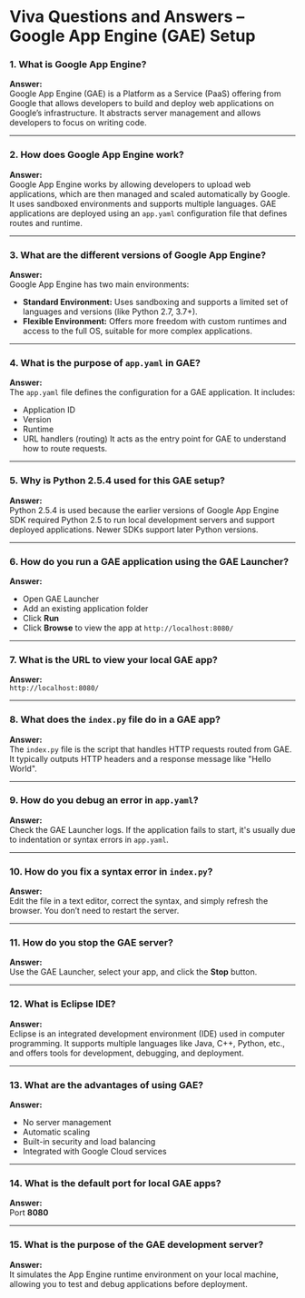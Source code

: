 
# Viva Questions and Answers – Google App Engine (GAE) Setup

### 1. What is Google App Engine?
**Answer:**  
Google App Engine (GAE) is a Platform as a Service (PaaS) offering from Google that allows developers to build and deploy web applications on Google’s infrastructure. It abstracts server management and allows developers to focus on writing code.

---

### 2. How does Google App Engine work?
**Answer:**  
Google App Engine works by allowing developers to upload web applications, which are then managed and scaled automatically by Google. It uses sandboxed environments and supports multiple languages. GAE applications are deployed using an `app.yaml` configuration file that defines routes and runtime.

---

### 3. What are the different versions of Google App Engine?
**Answer:**  
Google App Engine has two main environments:
- **Standard Environment:** Uses sandboxing and supports a limited set of languages and versions (like Python 2.7, 3.7+).
- **Flexible Environment:** Offers more freedom with custom runtimes and access to the full OS, suitable for more complex applications.

---

### 4. What is the purpose of `app.yaml` in GAE?
**Answer:**  
The `app.yaml` file defines the configuration for a GAE application. It includes:
- Application ID
- Version
- Runtime
- URL handlers (routing)
It acts as the entry point for GAE to understand how to route requests.

---

### 5. Why is Python 2.5.4 used for this GAE setup?
**Answer:**  
Python 2.5.4 is used because the earlier versions of Google App Engine SDK required Python 2.5 to run local development servers and support deployed applications. Newer SDKs support later Python versions.

---

### 6. How do you run a GAE application using the GAE Launcher?
**Answer:**  
- Open GAE Launcher
- Add an existing application folder
- Click **Run**
- Click **Browse** to view the app at `http://localhost:8080/`

---

### 7. What is the URL to view your local GAE app?
**Answer:**  
`http://localhost:8080/`

---

### 8. What does the `index.py` file do in a GAE app?
**Answer:**  
The `index.py` file is the script that handles HTTP requests routed from GAE. It typically outputs HTTP headers and a response message like "Hello World".

---

### 9. How do you debug an error in `app.yaml`?
**Answer:**  
Check the GAE Launcher logs. If the application fails to start, it's usually due to indentation or syntax errors in `app.yaml`.

---

### 10. How do you fix a syntax error in `index.py`?
**Answer:**  
Edit the file in a text editor, correct the syntax, and simply refresh the browser. You don’t need to restart the server.

---

### 11. How do you stop the GAE server?
**Answer:**  
Use the GAE Launcher, select your app, and click the **Stop** button.

---

### 12. What is Eclipse IDE?
**Answer:**  
Eclipse is an integrated development environment (IDE) used in computer programming. It supports multiple languages like Java, C++, Python, etc., and offers tools for development, debugging, and deployment.

---

### 13. What are the advantages of using GAE?
**Answer:**  
- No server management
- Automatic scaling
- Built-in security and load balancing
- Integrated with Google Cloud services

---

### 14. What is the default port for local GAE apps?
**Answer:**  
Port **8080**

---

### 15. What is the purpose of the GAE development server?
**Answer:**  
It simulates the App Engine runtime environment on your local machine, allowing you to test and debug applications before deployment.

